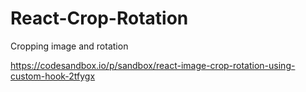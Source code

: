 # React-Crop-Rotation
Cropping image and rotation

https://codesandbox.io/p/sandbox/react-image-crop-rotation-using-custom-hook-2tfygx
